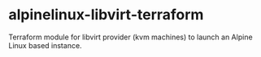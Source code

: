 # alpinelinux-libvirt-terraform

Terraform module for libvirt provider (kvm machines) to launch an
Alpine Linux based instance.
